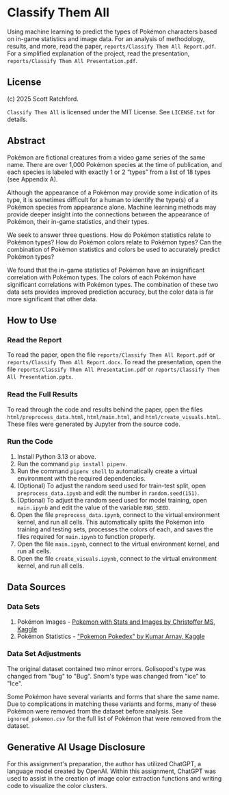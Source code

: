 
# Classify Them All

Using machine learning to predict the types of Pokémon characters based on in-game statistics and image data. For an analysis of methodology, results, and more, read the paper, `reports/Classify Them All Report.pdf`. For a simplified explanation of the project, read the presentation, `reports/Classify Them All Presentation.pdf`.

## License

(c) 2025 Scott Ratchford.

`Classify Them All` is licensed under the MIT License. See `LICENSE.txt` for details.

## Abstract

Pokémon are fictional creatures from a video game series of the same name. There are over 1,000 Pokémon species at the time of publication, and each species is labeled with exactly 1 or 2 “types” from a list of 18 types (see Appendix A).

Although the appearance of a Pokémon may provide some indication of its type, it is sometimes difficult for a human to identify the type(s) of a Pokémon species from appearance alone. Machine learning methods may provide deeper insight into the connections between the appearance of Pokémon, their in-game statistics, and their types.

We seek to answer three questions. How do Pokémon statistics relate to Pokémon types? How do Pokémon colors relate to Pokémon types? Can the combination of Pokémon statistics and colors be used to accurately predict Pokémon types?

We found that the in-game statistics of Pokémon have an insignificant correlation with Pokémon types. The colors of each Pokémon have significant correlations with Pokémon types. The combination of these two data sets provides improved prediction accuracy, but the color data is far more significant that other data.

## How to Use

### Read the Report

To read the paper, open the file `reports/Classify Them All Report.pdf` or `reports/Classify Them All Report.docx`. To read the presentation, open the file `reports/Classify Them All Presentation.pdf` or `reports/Classify Them All Presentation.pptx`.

### Read the Full Results

To read through the code and results behind the paper, open the files `html/preprocess_data.html`, `html/main.html`, and `html/create_visuals.html`. These files were generated by Jupyter from the source code.

### Run the Code

1. Install Python 3.13 or above.
2. Run the command `pip install pipenv`.
3. Run the command `pipenv shell` to automatically create a virtual environment with the required dependencies.
4. (Optional) To adjust the random seed used for train-test split, open `preprocess_data.ipynb` and edit the number in `random.seed(151)`.
5. (Optional) To adjust the random seed used for model training, open `main.ipynb` and edit the value of the variable `RNG_SEED`.
6. Open the file `preprocess_data.ipynb`, connect to the virtual environment kernel, and run all cells. This automatically splits the Pokémon into training and testing sets, processes the colors of each, and saves the files required for `main.ipynb` to function properly.
7. Open the file `main.ipynb`, connect to the virtual environment kernel, and run all cells.
8. Open the file `create_visuals.ipynb`, connect to the virtual environment kernel, and run all cells.

## Data Sources

### Data Sets

1. Pokémon Images - [Pokemon with Stats and Images by Christoffer MS, Kaggle](https://www.kaggle.com/datasets/christofferms/pokemon-with-stats-and-image)
2. Pokémon Statistics - ["Pokemon Pokedex" by Kumar Arnav, Kaggle](https://www.kaggle.com/datasets/arnavvvvv/pokemon-pokedex)

### Data Set Adjustments

The original dataset contained two minor errors. Golisopod's type was changed from "bug" to "Bug". Snom's type was changed from "ice" to "Ice".

Some Pokémon have several variants and forms that share the same name. Due to complications in matching these variants and forms, many of these Pokémon were removed from the dataset before analysis. See `ignored_pokemon.csv` for the full list of Pokémon that were removed from the dataset.

## Generative AI Usage Disclosure

For this assignment's preparation, the author has utilized ChatGPT, a language model created by OpenAI. Within this assignment, ChatGPT was used to assist in the creation of image color extraction functions and writing code to visualize the color clusters.
